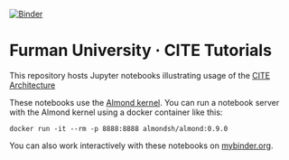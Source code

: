 [![Binder](https://mybinder.org/badge_logo.svg)](https://mybinder.org/v2/gh/Eumaeus/fuCite-jupyter/master)

# Furman University · CITE Tutorials

This repository hosts Jupyter notebooks illustrating usage of the [CITE Architecture]()

These notebooks use the [Almond kernel](https://almond.sh/).  You can run a notebook server with the Almond kernel using a docker container like this:

    docker run -it --rm -p 8888:8888 almondsh/almond:0.9.0

You can also work interactively with these notebooks on [mybinder.org](https://mybinder.org/v2/gh/neelsmith/nomisma-jupyter/master).

